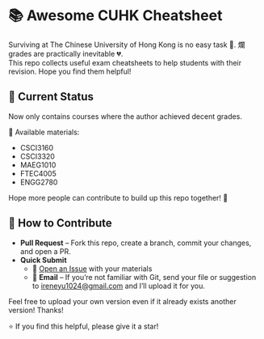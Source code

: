 # 📚 Awesome CUHK Cheatsheet 

Surviving at The Chinese University of Hong Kong is no easy task 🫥. 爛 grades are practically inevitable 💔.  
This repo collects useful exam cheatsheets to help students with their revision. Hope you find them helpful!

## 🚦 Current Status
Now only contains courses where the author achieved decent grades.

📂 Available materials:
- CSCI3160
- CSCI3320
- MAEG1010
- FTEC4005
- ENGG2780

Hope more people can contribute to build up this repo together! 🙌


## 🤝 How to Contribute
- **Pull Request** – Fork this repo, create a branch, commit your changes, and open a PR.
- **Quick Submit**  
  - 🔖 [Open an Issue](https://github.com/irennnne/awesome-cuhk-cheatsheet/issues) with your materials  
  - 📧 **Email** – If you’re not familiar with Git, send your file or suggestion to ireneyu1024@gmail.com and I’ll upload it for you.

Feel free to upload your own version even if it already exists another version! Thanks!

⭐ If you find this helpful, please give it a star!
